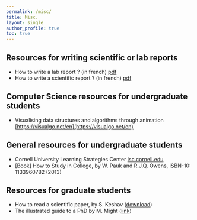 ```yaml
---
permalink: /misc/
title: Misc.
layout: single
author_profile: true
toc: true
---
```

## Resources for writing scientific or lab reports
* How to write a lab report ? (in french) [pdf](https://ajeannin.github.io/assets/pdf/methodo_compte_rendu.pdf)
* How to write a scientific report ? (in french) [pdf](https://ajeannin.github.io/assets/pdf/redaction_rapport_scientifique.pdf)

## Computer Science resources for undergraduate students
* Visualising data structures and algorithms through animation [https://visualgo.net/en](https://visualgo.net/en)

## General resources for undergraduate students
* Cornell University Learning Strategies Center [isc.cornell.edu](http://lsc.cornell.edu/study-skills/read-about/)
* [Book] How to Study in College, by W. Pauk and R.J.Q. Owens, ISBN-10: 1133960782 (2013)

## Resources for graduate students
* How to read a scientific paper, by S. Keshav ([download](https://web.stanford.edu/class/ee384m/Handouts/HowtoReadPaper.pdf))
* The illustrated guide to a PhD by M. Might ([link](http://matt.might.net/articles/phd-school-in-pictures/))
